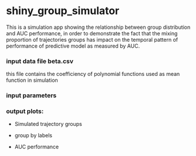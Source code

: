 # shiny_group_simulator
This is a simulation app showing the relationship between group distribution and AUC performance, in order to demonstrate the fact that the mixing proportion of trajectories groups has impact on the temporal pattern of performance of predictive model as measured by AUC. 

### input data file beta.csv
this file contains the coefficiency of polynomial functions used as mean function in simulation

### input parameters

### output plots:
* Simulated trajectory groups

* group by labels
* AUC performance

